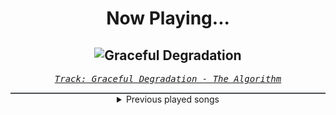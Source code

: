 <div align="center"> 
<h1>Now Playing...</h1>

![Graceful Degradation](https://i.scdn.co/image/ab67616d00001e025687648a5c7f0064657de76c)
--
_<samp><a href="https://open.spotify.com/track/6gKQRWqXrzUhFaeHVBI8Bb">Track: Graceful Degradation - The Algorithm</a></samp>_

<div style="border: 1px #4B5054 solid"></div>
<details>
  <summary>
    Previous played songs
  </summary>
  <table>
    <thead>
      <tr>
        <th>
          Artist
        </th>
        <th>
          Song
        </th>
        <th>
          Link
        </th>
      </tr>
    </thead>
    <tbody>
      <tr><td>The Algorithm</td><td>Graceful Degradation</td><td><a href="https://open.spotify.com/track/6gKQRWqXrzUhFaeHVBI8Bb">https://open.spotify.com/track/6gKQRWqXrzUhFaeHVBI8Bb</a></td></tr><tr><td>The Algorithm</td><td>Graceful Degradation</td><td><a href="https://open.spotify.com/track/6gKQRWqXrzUhFaeHVBI8Bb">https://open.spotify.com/track/6gKQRWqXrzUhFaeHVBI8Bb</a></td></tr><tr><td>The Algorithm</td><td>Graceful Degradation</td><td><a href="https://open.spotify.com/track/6gKQRWqXrzUhFaeHVBI8Bb">https://open.spotify.com/track/6gKQRWqXrzUhFaeHVBI8Bb</a></td></tr><tr><td>The Algorithm</td><td>Graceful Degradation</td><td><a href="https://open.spotify.com/track/6gKQRWqXrzUhFaeHVBI8Bb">https://open.spotify.com/track/6gKQRWqXrzUhFaeHVBI8Bb</a></td></tr><tr><td>Magnolia Park</td><td>PAIN</td><td><a href="https://open.spotify.com/track/0dAQEYRB7BB8yogt2RNWtM">https://open.spotify.com/track/0dAQEYRB7BB8yogt2RNWtM</a></td></tr><tr><td>We Came As Romans</td><td>bad luck</td><td><a href="https://open.spotify.com/track/4l6m1x05ChXrZA7GEoQtO6">https://open.spotify.com/track/4l6m1x05ChXrZA7GEoQtO6</a></td></tr><tr><td>Orbit Culture</td><td>Open Eye</td><td><a href="https://open.spotify.com/track/1ZQlp5rhE4DS9TmYAwNVpm">https://open.spotify.com/track/1ZQlp5rhE4DS9TmYAwNVpm</a></td></tr><tr><td>Orbit Culture</td><td>Behold</td><td><a href="https://open.spotify.com/track/4855LcsnCsPBkKPf5oEnXJ">https://open.spotify.com/track/4855LcsnCsPBkKPf5oEnXJ</a></td></tr><tr><td>Orbit Culture</td><td>Day of the Cloud</td><td><a href="https://open.spotify.com/track/4JOugK6xrONfMDWDlyFoSV">https://open.spotify.com/track/4JOugK6xrONfMDWDlyFoSV</a></td></tr><tr><td>Orbit Culture</td><td>North Star of Nija</td><td><a href="https://open.spotify.com/track/2Qa8YytQ9QaF8NodoKC2Vi">https://open.spotify.com/track/2Qa8YytQ9QaF8NodoKC2Vi</a></td></tr><tr><td>Orbit Culture</td><td>At the Front</td><td><a href="https://open.spotify.com/track/0JmllDHZ5v1V7zP4C8TmC3">https://open.spotify.com/track/0JmllDHZ5v1V7zP4C8TmC3</a></td></tr><tr><td>Orbit Culture</td><td>Through Time</td><td><a href="https://open.spotify.com/track/59FtZpJjXGA5oI170wYXk7">https://open.spotify.com/track/59FtZpJjXGA5oI170wYXk7</a></td></tr><tr><td>Orbit Culture</td><td>Descent</td><td><a href="https://open.spotify.com/track/46IwawpHVB7462bMZ10Wzf">https://open.spotify.com/track/46IwawpHVB7462bMZ10Wzf</a></td></tr><tr><td>Orbit Culture</td><td>Undercity</td><td><a href="https://open.spotify.com/track/41MgCPuMM11F38CC7Tuebx">https://open.spotify.com/track/41MgCPuMM11F38CC7Tuebx</a></td></tr><tr><td>Wind Walkers</td><td>The End Aesthetic</td><td><a href="https://open.spotify.com/track/2V9v4wsdI9FeaHZ3Wcv750">https://open.spotify.com/track/2V9v4wsdI9FeaHZ3Wcv750</a></td></tr><tr><td>Orbit Culture</td><td>The Aisle Of Fire</td><td><a href="https://open.spotify.com/track/1U2orG2LSTlcxjtr6hGj8f">https://open.spotify.com/track/1U2orG2LSTlcxjtr6hGj8f</a></td></tr><tr><td>Orbit Culture</td><td>Alienated</td><td><a href="https://open.spotify.com/track/2XYiG3Hk8npxB78QbN5gqA">https://open.spotify.com/track/2XYiG3Hk8npxB78QbN5gqA</a></td></tr><tr><td>Orbit Culture</td><td>Vultures of North</td><td><a href="https://open.spotify.com/track/5jMXpChApbHCf8a7PfEp6b">https://open.spotify.com/track/5jMXpChApbHCf8a7PfEp6b</a></td></tr><tr><td>Orbit Culture</td><td>From The Inside</td><td><a href="https://open.spotify.com/track/7GM0bKkQ7Lngw6SwZXACJ3">https://open.spotify.com/track/7GM0bKkQ7Lngw6SwZXACJ3</a></td></tr><tr><td>Orbit Culture</td><td>Sorrower</td><td><a href="https://open.spotify.com/track/0UFSiu5wOYdriBahqWSexU">https://open.spotify.com/track/0UFSiu5wOYdriBahqWSexU</a></td></tr>
    </tbody>
  </table>
</details>

</div>
